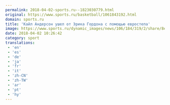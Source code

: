 ```yaml
---
permalink: 2018-04-02-sports.ru--1823030779.html
original: https://www.sports.ru/basketball/1061843192.html
domain: sports.ru
title: 'Кайл Андерсон ушел от Эрика Гордона с помощью евростепа'
image: https://www.sports.ru/dynamic_images/news/106/184/319/2/share/8ec942.png
date: 2018-04-02 10:26:42
category: sport
translations: 
 - 'en'
 - 'es'
 - 'de'
 - 'ja'
 - 'fr'
 - 'it'
 - 'zh-CN'
 - 'zh-TW'
 - 'ar'
 - 'pt'
 - 'hy'
---
```


